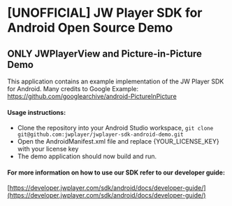 # [UNOFFICIAL] JW Player SDK for Android Open Source Demo

## ONLY JWPlayerView and Picture-in-Picture Demo

This application contains an example implementation of the JW Player SDK for Android.
Many credits to Google Example: https://github.com/googlearchive/android-PictureInPicture

#### Usage instructions:

-	Clone the repository into your Android Studio workspace, `git clone git@github.com:jwplayer/jwplayer-sdk-android-demo.git`
-	Open the AndroidManifest.xml file and replace {YOUR_LICENSE_KEY} with your license key
- The demo application should now build and run. 

#### For more information on how to use our SDK refer to our developer guide:

[https://developer.jwplayer.com/sdk/android/docs/developer-guide/](https://developer.jwplayer.com/sdk/android/docs/developer-guide/)
